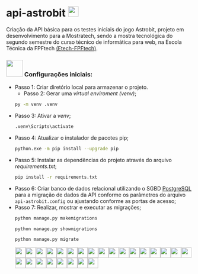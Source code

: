 # api-astrobit  <img height="28" src="https://raw.githubusercontent.com/lexmoraes/api-astrobit/refs/heads/alex-developer/bit.gif"/>

Criação da API básica para os testes iniciais do jogo Astrobit, projeto em desenvolvimento para a Mostratech, sendo a mostra tecnológica do segundo semestre do curso técnico de informática para web, na Escola Técnica da FPFtech [(Etech-FPFtech)](https://www.fpf-etech.com/).

### <img height="45" src="https://raw.githubusercontent.com/lexmoraes/api-astrobit/refs/heads/alex-developer/senior.gif"/> Configurações iniciais:
- Passo 1: Criar diretório local para armazenar o projeto.
  - Passo 2: Gerar uma *virtual enviroment (venv)*;
  ```bash
  py -m venv .venv
  ```
- Passo 3: Ativar a *venv*;
  ```bash
  .venv\Scripts\activate
- Passo 4: Atualizar o instalador de pacotes pip;  
  ```bash
  python.exe -m pip install --upgrade pip
  ```
- Passo 5: Instalar as dependências do projeto através do arquivo *requirements.txt*;
  ```bash
  pip install -r requirements.txt
  ```   
- Passo 6: Criar banco de dados relacional utilizando o SGBD [PostgreSQL](https://www.postgresql.org/) para a migração de dados da API conforme os parâmetros do arquivo `api-astrobit.config` ou ajustando conforme as portas de acesso;
- Passo 7: Realizar, mostrar e executar as migrações;
  ```bash
  python manage.py makemigrations
  ```
  ```bash
  python manage.py showmigrations
  ```
  ```bash
  python manage.py migrate
  ```
  <img height="28" src="https://raw.githubusercontent.com/lexmoraes/api-astrobit/refs/heads/alex-developer/enemy.gif"/><img height="28" src="https://raw.githubusercontent.com/lexmoraes/api-astrobit/refs/heads/alex-developer/enemy.gif"/><img height="28" src="https://raw.githubusercontent.com/lexmoraes/api-astrobit/refs/heads/alex-developer/enemy.gif"/><img height="28" src="https://raw.githubusercontent.com/lexmoraes/api-astrobit/refs/heads/alex-developer/enemy.gif"/><img height="28" src="https://raw.githubusercontent.com/lexmoraes/api-astrobit/refs/heads/alex-developer/enemy.gif"/><img height="28" src="https://raw.githubusercontent.com/lexmoraes/api-astrobit/refs/heads/alex-developer/enemy.gif"/><img height="28" src="https://raw.githubusercontent.com/lexmoraes/api-astrobit/refs/heads/alex-developer/enemy.gif"/><img height="28" src="https://raw.githubusercontent.com/lexmoraes/api-astrobit/refs/heads/alex-developer/enemy.gif"/><img height="28" src="https://raw.githubusercontent.com/lexmoraes/api-astrobit/refs/heads/alex-developer/enemy.gif"/><img height="28" src="https://raw.githubusercontent.com/lexmoraes/api-astrobit/refs/heads/alex-developer/enemy.gif"/><img height="28" src="https://raw.githubusercontent.com/lexmoraes/api-astrobit/refs/heads/alex-developer/enemy.gif"/><img height="28" src="https://raw.githubusercontent.com/lexmoraes/api-astrobit/refs/heads/alex-developer/enemy.gif"/><img height="28" src="https://raw.githubusercontent.com/lexmoraes/api-astrobit/refs/heads/alex-developer/enemy.gif"/><img height="28" src="https://raw.githubusercontent.com/lexmoraes/api-astrobit/refs/heads/alex-developer/enemy.gif"/><img height="28" src="https://raw.githubusercontent.com/lexmoraes/api-astrobit/refs/heads/alex-developer/enemy.gif"/><img height="28" src="https://raw.githubusercontent.com/lexmoraes/api-astrobit/refs/heads/alex-developer/enemy.gif"/><img height="28" src="https://raw.githubusercontent.com/lexmoraes/api-astrobit/refs/heads/alex-developer/enemy.gif"/><img height="28" src="https://raw.githubusercontent.com/lexmoraes/api-astrobit/refs/heads/alex-developer/enemy.gif"/><img height="28" src="https://raw.githubusercontent.com/lexmoraes/api-astrobit/refs/heads/alex-developer/enemy.gif"/><img height="28" src="https://raw.githubusercontent.com/lexmoraes/api-astrobit/refs/heads/alex-developer/enemy.gif"/><img height="28" src="https://raw.githubusercontent.com/lexmoraes/api-astrobit/refs/heads/alex-developer/enemy.gif"/><img height="28" src="https://raw.githubusercontent.com/lexmoraes/api-astrobit/refs/heads/alex-developer/enemy.gif"/><img height="28" src="https://raw.githubusercontent.com/lexmoraes/api-astrobit/refs/heads/alex-developer/enemy.gif"/><img height="28" src="https://raw.githubusercontent.com/lexmoraes/api-astrobit/refs/heads/alex-developer/enemy.gif"/><img height="28" src="https://raw.githubusercontent.com/lexmoraes/api-astrobit/refs/heads/alex-developer/enemy.gif"/>
